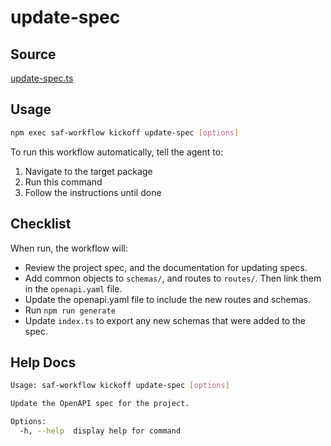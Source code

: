 # update-spec

## Source

[update-spec.ts](https://github.com/sderickson/saflib/blob/main/openapi/workflows/update-spec.ts)

## Usage

```bash
npm exec saf-workflow kickoff update-spec [options]
```

To run this workflow automatically, tell the agent to:

1. Navigate to the target package
2. Run this command
3. Follow the instructions until done

## Checklist

When run, the workflow will:

- Review the project spec, and the documentation for updating specs.
- Add common objects to `schemas/`, and routes to `routes/`. Then link them in the `openapi.yaml` file.
- Update the openapi.yaml file to include the new routes and schemas.
- Run `npm run generate`
- Update `index.ts` to export any new schemas that were added to the spec.

## Help Docs

```bash
Usage: saf-workflow kickoff update-spec [options]

Update the OpenAPI spec for the project.

Options:
  -h, --help  display help for command

```
